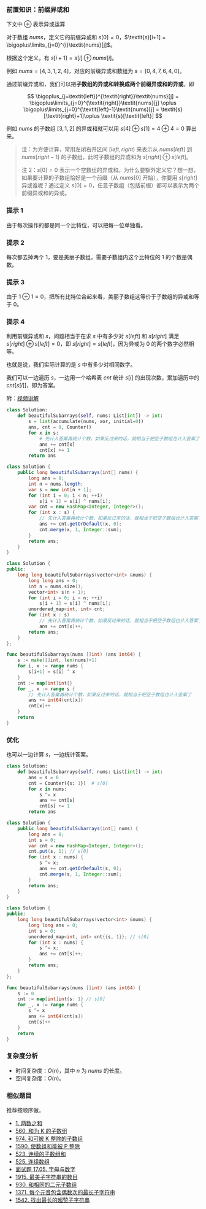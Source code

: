 ### 前置知识：前缀异或和

下文中 $\oplus$ 表示异或运算

对于数组 $\textit{nums}$，定义它的前缀异或和 $\textit{s}[0]=0$，$\textit{s}[i+1] = \bigoplus\limits_{j=0}^{i}\textit{nums}[j]$。

根据这个定义，有 $s[i+1]=s[i]\oplus\textit{nums}[i]$。

例如 $\textit{nums}=[4,3,1,2,4]$，对应的前缀异或和数组为 $s=[0,4,7,6,4,0]$。

通过前缀异或和，我们可以把**子数组的异或和转换成两个前缀异或和的异或**，即

$$
\bigoplus_{j=\textit{left}}^{\textit{right}}\textit{nums}[j] = \bigoplus\limits_{j=0}^{\textit{right}}\textit{nums}[j] \oplus \bigoplus\limits_{j=0}^{\textit{left}-1}\textit{nums}[j] = \textit{s}[\textit{right}+1]\oplus \textit{s}[\textit{left}]
$$

例如 $\textit{nums}$ 的子数组 $[3,1,2]$ 的异或和就可以用 $s[4]\oplus s[1]=4\oplus 4=0$ 算出来。

> 注：为方便计算，常用左闭右开区间 $[\textit{left},\textit{right})$ 来表示从 $\textit{nums}[\textit{left}]$ 到 $\textit{nums}[\textit{right}-1]$ 的子数组，此时子数组的异或和为 $\textit{s}[\textit{right}] \oplus \textit{s}[\textit{left}]$。
>
> 注 2：$s[0]=0$ 表示一个空数组的异或和。为什么要额外定义它？想一想，如果要计算的子数组恰好是一个前缀（从 $\textit{nums}[0]$ 开始），你要用 $s[\textit{right}]$ 异或谁呢？通过定义 $s[0]=0$，任意子数组（包括前缀）都可以表示为两个前缀异或和的异或。

### 提示 1

由于每次操作的都是同一个比特位，可以把每一位单独看。

### 提示 2

每次都去掉两个 $1$，要是美丽子数组，需要子数组内这个比特位的 $1$ 的个数是偶数。

### 提示 3

由于 $1\oplus 1=0$，把所有比特位合起来看，美丽子数组这等价于子数组的异或和等于 $0$。

### 提示 4

利用前缀异或和 $s$，问题相当于在求 $s$ 中有多少对 $s[\textit{left}]$ 和 $s[\textit{right}]$ 满足 $s[\textit{right}]\oplus s[\textit{left}] = 0$，即 $s[\textit{right}]= s[\textit{left}]$，因为异或为 $0$ 的两个数字必然相等。

也就是说，我们实际计算的是 $s$ 中有多少对相同数字。

我们可以一边遍历 $s$，一边用一个哈希表 $\textit{cnt}$ 统计 $s[i]$ 的出现次数，累加遍历中的 $\textit{cnt}[s[i]]$，即为答案。

附：[视频讲解](https://www.bilibili.com/video/BV1d54y1M7Qg/)

```py [sol1-Python3]
class Solution:
    def beautifulSubarrays(self, nums: List[int]) -> int:
        s = list(accumulate(nums, xor, initial=0))
        ans, cnt = 0, Counter()
        for x in s:
            # 先计入答案再统计个数，如果反过来的话，就相当于把空子数组也计入答案了
            ans += cnt[x]
            cnt[x] += 1
        return ans
```

```java [sol1-Java]
class Solution {
    public long beautifulSubarrays(int[] nums) {
        long ans = 0;
        int n = nums.length;
        var s = new int[n + 1];
        for (int i = 0; i < n; ++i)
            s[i + 1] = s[i] ^ nums[i];
        var cnt = new HashMap<Integer, Integer>();
        for (int x : s) {
            // 先计入答案再统计个数，如果反过来的话，就相当于把空子数组也计入答案了
            ans += cnt.getOrDefault(x, 0);
            cnt.merge(x, 1, Integer::sum);
        }
        return ans;
    }
}
```

```cpp [sol1-C++]
class Solution {
public:
    long long beautifulSubarrays(vector<int> &nums) {
        long long ans = 0;
        int n = nums.size();
        vector<int> s(n + 1);
        for (int i = 0; i < n; ++i)
            s[i + 1] = s[i] ^ nums[i];
        unordered_map<int, int> cnt;
        for (int x : s)
            // 先计入答案再统计个数，如果反过来的话，就相当于把空子数组也计入答案了
            ans += cnt[x]++;
        return ans;
    }
};
```

```go [sol1-Go]
func beautifulSubarrays(nums []int) (ans int64) {
	s := make([]int, len(nums)+1)
	for i, x := range nums {
		s[i+1] = s[i] ^ x
	}
	cnt := map[int]int{}
	for _, x := range s {
		// 先计入答案再统计个数，如果反过来的话，就相当于把空子数组也计入答案了
		ans += int64(cnt[x])
		cnt[x]++
	}
	return
}
```

### 优化

也可以一边计算 $s$，一边统计答案。

```py [sol2-Python3]
class Solution:
    def beautifulSubarrays(self, nums: List[int]) -> int:
        ans = s = 0
        cnt = Counter({s: 1})  # s[0]
        for x in nums:
            s ^= x
            ans += cnt[s]
            cnt[s] += 1
        return ans
```

```java [sol2-Java]
class Solution {
    public long beautifulSubarrays(int[] nums) {
        long ans = 0;
        int s = 0;
        var cnt = new HashMap<Integer, Integer>();
        cnt.put(s, 1); // s[0]
        for (int x : nums) {
            s ^= x;
            ans += cnt.getOrDefault(s, 0);
            cnt.merge(s, 1, Integer::sum);
        }
        return ans;
    }
}
```

```cpp [sol2-C++]
class Solution {
public:
    long long beautifulSubarrays(vector<int> &nums) {
        long long ans = 0;
        int s = 0;
        unordered_map<int, int> cnt{{s, 1}}; // s[0]
        for (int x : nums) {
            s ^= x;
            ans += cnt[s]++;
        }
        return ans;
    }
};
```

```go [sol2-Go]
func beautifulSubarrays(nums []int) (ans int64) {
	s := 0
	cnt := map[int]int{s: 1} // s[0]
	for _, x := range nums {
		s ^= x
		ans += int64(cnt[s])
		cnt[s]++
	}
	return
}
```

### 复杂度分析

- 时间复杂度：$O(n)$，其中 $n$ 为 $\textit{nums}$ 的长度。
- 空间复杂度：$O(n)$。

### 相似题目

推荐按顺序做。

- [1. 两数之和](https://leetcode.cn/problems/two-sum/)
- [560. 和为 K 的子数组](https://leetcode.cn/problems/subarray-sum-equals-k/)
- [974. 和可被 K 整除的子数组](https://leetcode.cn/problems/subarray-sums-divisible-by-k/)
- [1590. 使数组和能被 P 整除](https://leetcode.cn/problems/make-sum-divisible-by-p/)
- [523. 连续的子数组和](https://leetcode.cn/problems/continuous-subarray-sum/)
- [525. 连续数组](https://leetcode.cn/problems/contiguous-array/)
- [面试题 17.05. 字母与数字](https://leetcode.cn/problems/find-longest-subarray-lcci/)
- [1915. 最美子字符串的数目](https://leetcode.cn/problems/number-of-wonderful-substrings/)
- [930. 和相同的二元子数组](https://leetcode-cn.com/problems/binary-subarrays-with-sum/)
- [1371. 每个元音包含偶数次的最长子字符串](https://leetcode-cn.com/problems/find-the-longest-substring-containing-vowels-in-even-counts/)
- [1542. 找出最长的超赞子字符串](https://leetcode-cn.com/problems/find-longest-awesome-substring/)
